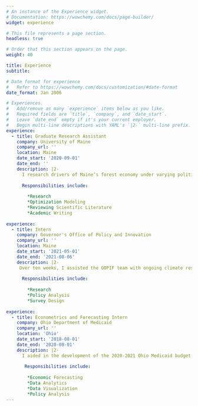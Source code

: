 ```yaml
---
# An instance of the Experience widget.
# Documentation: https://wowchemy.com/docs/page-builder/
widget: experience

# This file represents a page section.
headless: true

# Order that this section appears on the page.
weight: 40

title: Experience
subtitle:

# Date format for experience
#   Refer to https://wowchemy.com/docs/customization/#date-format
date_format: Jan 2006

# Experiences.
#   Add/remove as many `experience` items below as you like.
#   Required fields are `title`, `company`, and `date_start`.
#   Leave `date_end` empty if it's your current employer.
#   Begin multi-line descriptions with YAML's `|2-` multi-line prefix.
experience:
  - title: Graduate Research Assistant
    company: University of Maine
    company_url: ''
    location: Maine
    date_start: '2020-09-01'
    date_end: ''
    description: |2- 
      I research drivers of Maine’s forest economy under varying political, economic, and environmental scenarios using dynamic, intertemporal optimization models.
      
      Responsibilities include:
    
        *Research
        *Optimization Modeling
        *Reviewing Scientific Literature
        *Academic Writing
        
experience:
  - title: Intern
    company: Governor's Office of Policy and Innovation
    company_url: ''
    location: Maine
    date_start: '2021-05-01'
    date_end: '2021-08-06'
    description: |2- 
     Over ten weeks, I assisted the GOPIF team with ongoing climate research efforts in line with the state-wide carbon neutrality initiative, 'Maine Won't Wait'. I conducted an analysis on forest managment and corresponding carbon sequestration rates to inform goal-setting and policy recommendations for the Maine Forest Carbon Task Force. I also created data coordination strategies that will support the ongoing work with the Maine Climate Council and accompanying Working Groups. 
      
      Responsibilities include:
    
        *Research
        *Policy Analysis
        *Survey Design
        
experience:        
  - title: Econometrics and Forecasting Intern
    company: Ohio Department of Medicaid
    company_url: ''
    location: 'Ohio'
    date_start: '2018-08-01'
    date_end: '2020-08-01'
    description: |2-  
      I aided in the development of the 2020-2021 Ohio Medicaid budget by analyzing Medicaid expenditures, enrollment qualifications, and changes in caseload.
       
       Responsibilities include:
    
        *Economic Forecasting
        *Data Analytics
        *Data Visualization
        *Policy Analysis
---
```

